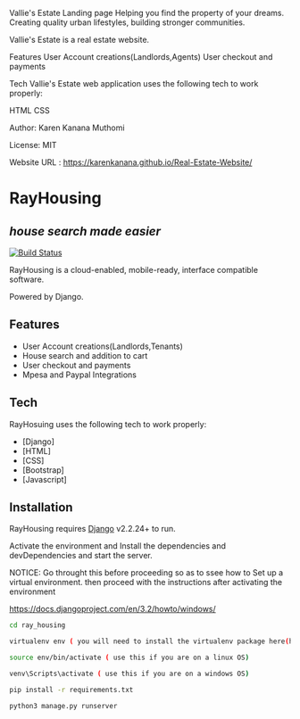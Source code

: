 
Vallie's Estate Landing page
Helping you find the property of your dreams.
Creating quality urban lifestyles, building stronger communities.


Vallie's Estate is a real estate website.


Features
User Account creations(Landlords,Agents)
User checkout and payments

Tech
Vallie's Estate web application uses the following tech to work properly:

HTML
CSS

Author: Karen Kanana Muthomi

License: MIT

Website URL : https://karenkanana.github.io/Real-Estate-Website/
# RayHousing
## _house search made easier_


[![Build Status](https://travis-ci.org/joemccann/dillinger.svg?branch=master)](https://travis-ci.org/joemccann/dillinger)

RayHousing is a cloud-enabled, mobile-ready, interface compatible software.

Powered by Django.


## Features

- User Account creations(Landlords,Tenants)
- House search and addition to cart
- User checkout and payments
- Mpesa and Paypal Integrations


## Tech

RayHosuing uses the following tech to work properly:

- [Django]
- [HTML]
- [CSS]
- [Bootstrap]
- [Javascript]

## Installation

RayHousing requires [Django](https://www.djangoproject.com/start/overview/) v2.2.24+ to run.

Activate the environment and Install the dependencies and devDependencies and start the server.

NOTICE: 
Go throught this before proceeding so as to ssee how to Set up a virtual environment.
then proceed with the instructions after activating the environment

https://docs.djangoproject.com/en/3.2/howto/windows/

```sh
cd ray_housing

virtualenv env ( you will need to install the virtualenv package here(https://programwithus.com/learn/python/pip-virtualenv-windows))

source env/bin/activate ( use this if you are on a linux OS)

venv\Scripts\activate ( use this if you are on a windows OS)

pip install -r requirements.txt

python3 manage.py runserver
```




